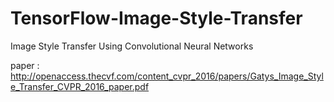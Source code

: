 # TensorFlow-Image-Style-Transfer
Image Style Transfer Using Convolutional Neural Networks

paper : http://openaccess.thecvf.com/content_cvpr_2016/papers/Gatys_Image_Style_Transfer_CVPR_2016_paper.pdf
